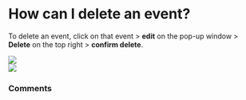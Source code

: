 # How can I delete an event?

<p class="no-margin">To delete an event, click on that event &gt; <b>edit</b> on the pop-up window &gt; <b>Delete</b> on the top right &gt; <b>confirm delete</b>.</p>
<p class="no-margin"></p>
<div class="intercom-container"><img src="https://teams-pro.intercom-attachments-1.com/i/o/664842911/690125b8031c30ba0c7ae8f3/how_can_i_delete_an_event.png"></div><div class="intercom-container"><img src="https://teams-pro.intercom-attachments-1.com/i/o/664842920/9d9ddb400d7521931e5d9978/how_can_i_delete_an_event.png"></div>

### Comments

<Comments />